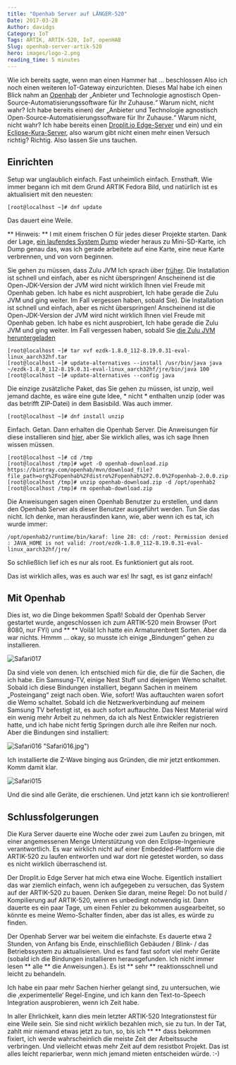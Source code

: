 ```yaml
---
title: "Openhab Server auf LÄNGER-520"
Date: 2017-03-28
Author: davidgs
Category: IoT
Tags: ARTIK, ARTIK-520, IoT, openHAB
Slug: openhab-server-artik-520
hero: images/logo-2.png
reading_time: 5 minutes
---
```


Wie ich bereits sagte, wenn man einen Hammer hat ... beschlossen Also ich noch einen weiteren IoT-Gateway einzurichten. Dieses Mal habe ich einen Blick nahm an [Openhab](http://www.openhab.org) der „Anbieter und Technologie agnostisch Open-Source-Automatisierungssoftware für Ihr Zuhause.“ Warum nicht, nicht wahr? Ich habe bereits einen) der „Anbieter und Technologie agnostisch Open-Source-Automatisierungssoftware für Ihr Zuhause.“ Warum nicht, nicht wahr? Ich habe bereits einen [Droplit.io Edge-Server](/posts/category/iot/iot-software/artik-520-droplit-io-edge-device) und ein) und ein [Eclipse-Kura-Server](/posts/category/general/making-artik-5-iot-gateway-kura/), also warum gibt nicht einen mehr einen Versuch richtig? Richtig. Also lassen Sie uns tauchen.

## Einrichten

Setup war unglaublich einfach. Fast unheimlich einfach. Ernsthaft. Wie immer begann ich mit dem Grund ARTIK Fedora Bild, und natürlich ist es aktualisiert mit den neuesten:

```
[root@localhost ~]# dnf update
```

Das dauert eine Weile.

** Hinweis: ** I mit einem frischen O für jedes dieser Projekte starten. Dank der Lage, [ein laufendes System Dump](/posts/category/general/how-to-save-your-artik-520-backup/) wieder heraus zu Mini-SD-Karte, ich Dump genau das, was ich gerade arbeitete auf eine Karte, eine neue Karte verbrennen, und von vorn beginnen.

Sie gehen zu müssen, dass Zulu JVM Ich sprach über [früher](/posts/gategory/iot/make-your-artik-520-scream/). Die Installation ist schnell und einfach, aber es nicht überspringen! Anscheinend ist die Open-JDK-Version der JVM wird nicht wirklich Ihnen viel Freude mit Openhab geben. Ich habe es nicht ausprobiert, Ich habe gerade die Zulu JVM und ging weiter. Im Fall vergessen haben, sobald Sie). Die Installation ist schnell und einfach, aber es nicht überspringen! Anscheinend ist die Open-JDK-Version der JVM wird nicht wirklich Ihnen viel Freude mit Openhab geben. Ich habe es nicht ausprobiert, Ich habe gerade die Zulu JVM und ging weiter. Im Fall vergessen haben, sobald Sie [die Zulu JVM heruntergeladen](https://www.azul.com/products/zulu/)

```
[root@localhost ~]# tar xvf ezdk-1.8.0_112-8.19.0.31-eval-linux_aarch32hf.tar
[root@localhost ~]# update-alternatives --install /usr/bin/java java ~/ezdk-1.8.0_112-8.19.0.31-eval-linux_aarch32hf/jre/bin/java 100
[root@localhost ~]# update-alternatives --config java
```

Die einzige zusätzliche Paket, das Sie gehen zu müssen, ist unzip, weil jemand dachte, es wäre eine gute Idee, * nicht * enthalten unzip (oder was das betrifft ZIP-Datei) in dem Basisbild. Was auch immer.

```
[root@localhost ~]# dnf install unzip
```

Einfach. Getan. Dann erhalten die Openhab Server. Die Anweisungen für diese installieren sind [hier](http://docs.openhab.org/installation/linux.html#manual-installation), aber Sie wirklich alles, was ich sage Ihnen wissen müssen.

```
[root@localhost ~]# cd /tmp
[root@localhost /tmp]# wget -O openhab-download.zip https://bintray.com/openhab/mvn/download_file?file_path=org%2Fopenhab%2Fdistro%2Fopenhab%2F2.0.0%2Fopenhab-2.0.0.zip
[root@localhost /tmp]# unzip openhab-download.zip -d /opt/openhab2
[root@localhost /tmp]# rm openhab-download.zip
```

Die Anweisungen sagen einen Openhab Benutzer zu erstellen, und dann den Openhab Server als dieser Benutzer ausgeführt werden. Tun Sie das nicht. Ich denke, man herausfinden kann, wie, aber wenn ich es tat, ich wurde immer:

```
/opt/openhab2/runtime/bin/karaf: line 28: cd: /root: Permission denied
: JAVA_HOME is not valid: /root/ezdk-1.8.0_112-8.19.0.31-eval-linux_aarch32hf/jre/
```

So schließlich lief ich es nur als root. Es funktioniert gut als root.

Das ist wirklich alles, was es auch war es! Ihr sagt, es ist ganz einfach!

## Mit Openhab

Dies ist, wo die Dinge bekommen Spaß! Sobald der Openhab Server gestartet wurde, angeschlossen ich zum ARTIK-520 mein Browser (Port 8080, nur FYI) und ** ** Voilà! Ich hatte ein Armaturenbrett Sorten. Aber da war nichts. Hmmm ... okay, so musste ich einige „Bindungen“ gehen zu installieren.

![Safari017](/posts/category/iot/iot-hardware/images/Safari017.jpg)

Da sind viele von denen. Ich entschied mich für die, die für die Sachen, die ich habe. Ein Samsung-TV, einige Nest Stuff und diejenigen Wemo schaltet. Sobald ich diese Bindungen installiert, begann Sachen in meinem „Posteingang“ zeigt nach oben. Wie, sofort! Was auftauchten waren sofort die Wemo schaltet. Sobald ich die Netzwerkverbindung auf meinem Samsung TV befestigt ist, es auch sofort auftauchte. Das Nest Material wird ein wenig mehr Arbeit zu nehmen, da ich als Nest Entwickler registrieren hatte, und ich habe nicht fertig Springen durch alle ihre Reifen nur noch. Aber die Bindungen sind installiert:

![Safari016](/posts/category/iot/iot-hardware/images/Safari016.jpg) "Safari016.jpg")

Ich installierte die Z-Wave binging aus Gründen, die mir jetzt entkommen. Komm damit klar.

![Safari015](/posts/category/iot/iot-hardware/images/Safari015.jpg)

Und die sind alle Geräte, die erschienen. Und jetzt kann ich sie kontrollieren!

## Schlussfolgerungen

Die Kura Server dauerte eine Woche oder zwei zum Laufen zu bringen, mit einer angemessenen Menge Unterstützung von den Eclipse-Ingenieure verantwortlich. Es war wirklich nicht auf einer Embedded-Plattform wie die ARTIK-520 zu laufen entworfen und war dort nie getestet worden, so dass es nicht wirklich überraschend ist.

Der Droplit.io Edge Server hat mich etwa eine Woche. Eigentlich installiert das war ziemlich einfach, wenn ich aufgegeben zu versuchen, das System auf der ARTIK-520 zu bauen. Denken Sie daran, meine Regel: Do not build / Kompilierung auf ARTIK-520, wenn es unbedingt notwendig ist. Dann dauerte es ein paar Tage, um einen Fehler zu bekommen ausgearbeitet, so könnte es meine Wemo-Schalter finden, aber das ist alles, es würde zu finden.

Der Openhab Server war bei weitem die einfachste. Es dauerte etwa 2 Stunden, von Anfang bis Ende, einschließlich Gebäuden / Blink- / das Betriebssystem zu aktualisieren. Und es fand fast sofort viel mehr Geräte (sobald ich die Bindungen installieren herausgefunden. Ich nicht immer lesen ** alle ** die Anweisungen.). Es ist ** sehr ** reaktionsschnell und leicht zu behandeln.

Ich habe ein paar mehr Sachen hierher gelangt sind, zu untersuchen, wie die ‚experimentelle‘ Regel-Engine, und ich kann den Text-to-Speech Integration ausprobieren, wenn ich Zeit habe.

In aller Ehrlichkeit, kann dies mein letzter ARTIK-520 Integrationstest für eine Weile sein. Sie sind nicht wirklich bezahlen mich, sie zu tun. In der Tat, zahlt mir niemand etwas jetzt zu tun, so, bis ich ** ** dass bekommen fixiert, ich werde wahrscheinlich die meiste Zeit der Arbeitssuche verbringen. Und vielleicht etwas mehr Zeit auf dem resistbot Projekt. Das ist alles leicht reparierbar, wenn mich jemand mieten entscheiden würde. :-)
